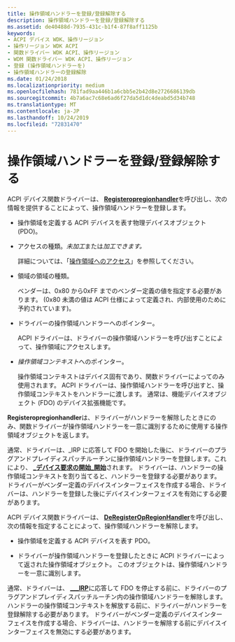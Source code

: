 ```yaml
---
title: 操作領域ハンドラーを登録/登録解除する
description: 操作領域ハンドラーを登録/登録解除する
ms.assetid: de40488d-7935-431c-b1f4-87f8aff1125b
keywords:
- ACPI デバイス WDK、操作リージョン
- 操作リージョン WDK ACPI
- 関数ドライバー WDK ACPI、操作リージョン
- WDM 関数ドライバー WDK ACPI、操作リージョン
- 登録 (操作領域ハンドラーを)
- 操作領域ハンドラーの登録解除
ms.date: 01/24/2018
ms.localizationpriority: medium
ms.openlocfilehash: 781fad9aa446b1a6cbb5e2b42d8e2726686139db
ms.sourcegitcommit: 4b7a6ac7c68e6ad6f27da5d1dc4deabd5d34b748
ms.translationtype: MT
ms.contentlocale: ja-JP
ms.lasthandoff: 10/24/2019
ms.locfileid: "72831470"
---
```

# <a name="registering-and-deregistering-an-operation-region-handler"></a>操作領域ハンドラーを登録/登録解除する


ACPI デバイス関数ドライバーは、 [**Registeropregionhandler**](https://docs.microsoft.com/windows-hardware/drivers/ddi/oprghdlr/nf-oprghdlr-registeropregionhandler)を呼び出し、次の情報を提供することによって、操作領域ハンドラーを登録します。

-   操作領域を定義する ACPI デバイスを表す物理デバイスオブジェクト (PDO)。

-   アクセスの種類。*未加工*または*加工できます。*

    詳細については、「[操作領域へのアクセス](accessing-an-operation-region.md)」を参照してください。

-   領域の領域の種類。

    ベンダーは、0x80 から0xFF までのベンダー定義の値を指定する必要があります。 (0x80 未満の値は ACPI 仕様によって定義され、内部使用のために予約されています)。

-   ドライバーの操作領域ハンドラーへのポインター。

    ACPI ドライバーは、ドライバーの操作領域ハンドラーを呼び出すことによって、操作領域にアクセスします。

-   *操作領域コンテキスト*へのポインター。

    操作領域コンテキストはデバイス固有であり、関数ドライバーによってのみ使用されます。 ACPI ドライバーは、操作領域ハンドラーを呼び出すと、操作領域コンテキストをハンドラーに渡します。 通常は、機能デバイスオブジェクト (FDO) のデバイス拡張機能です。

**Registeropregionhandler**は、ドライバーがハンドラーを解除したときにのみ、関数ドライバーが操作領域ハンドラーを一意に識別するために使用する操作領域オブジェクトを返します。

通常、ドライバーは、\_IRP に応答して FDO を開始した後に、ドライバーのプラグアンドプレイディスパッチルーチンに操作領域ハンドラーを登録します。これにより、 [ **\_デバイス要求の開始\_開始**](https://docs.microsoft.com/windows-hardware/drivers/kernel/irp-mn-start-device)されます。 ドライバーは、ハンドラーの操作領域コンテキストを割り当てると、ハンドラーを登録する必要があります。 ドライバーがベンダー定義のデバイスインターフェイスを作成する場合、ドライバーは、ハンドラーを登録した後にデバイスインターフェイスを有効にする必要があります。

ACPI デバイス関数ドライバーは、 [**DeRegisterOpRegionHandler**](https://docs.microsoft.com/windows-hardware/drivers/ddi/oprghdlr/nf-oprghdlr-deregisteropregionhandler)を呼び出し、次の情報を指定することによって、操作領域ハンドラーを解除します。

-   操作領域を定義する ACPI デバイスを表す PDO。

-   ドライバーが操作領域ハンドラーを登録したときに ACPI ドライバーによって返された操作領域オブジェクト。 このオブジェクトは、操作領域ハンドラーを一意に識別します。

通常、ドライバーは、 [ **\_\_\_IRP**](https://docs.microsoft.com/windows-hardware/drivers/kernel/irp-mn-stop-device)に応答して FDO を停止する前に、ドライバーのプラグアンドプレイディスパッチルーチン内の操作領域ハンドラーを解除します。 ハンドラーの操作領域コンテキストを解放する前に、ドライバーがハンドラーを登録解除する必要があります。 ドライバーがベンダー定義のデバイスインターフェイスを作成する場合、ドライバーは、ハンドラーを解除する前にデバイスインターフェイスを無効にする必要があります。

 




